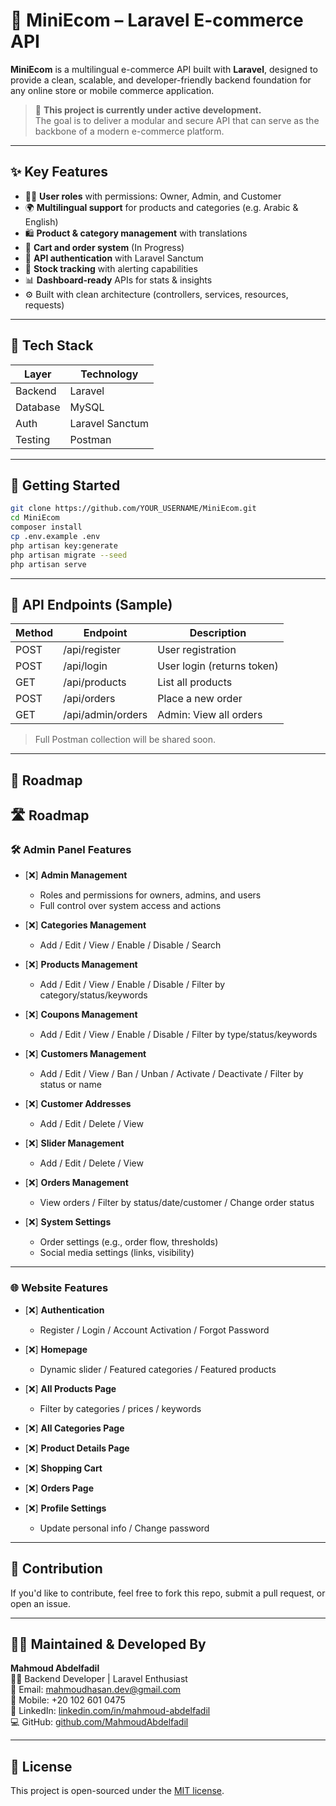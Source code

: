 # 🛒 MiniEcom – Laravel E-commerce API

**MiniEcom** is a multilingual e-commerce API built with **Laravel**, designed to provide a clean, scalable, and developer-friendly backend foundation for any online store or mobile commerce application.

> 🚧 **This project is currently under active development.**  
> The goal is to deliver a modular and secure API that can serve as the backbone of a modern e-commerce platform.

---

## ✨ Key Features

- 🧑‍💼 **User roles** with permissions: Owner, Admin, and Customer  
- 🌍 **Multilingual support** for products and categories (e.g. Arabic & English)  
- 🛍️ **Product & category management** with translations  
- 🛒 **Cart and order system** (In Progress)  
- 🔐 **API authentication** with Laravel Sanctum  
- 🧾 **Stock tracking** with alerting capabilities  
- 📊 **Dashboard-ready** APIs for stats & insights  
- ⚙️ Built with clean architecture (controllers, services, resources, requests)

---

## 🧰 Tech Stack

| Layer         | Technology           |
|---------------|----------------------|
| Backend       | Laravel              |
| Database      | MySQL                |
| Auth          | Laravel Sanctum      |
| Testing       | Postman              |


---

## 🚀 Getting Started

```bash
git clone https://github.com/YOUR_USERNAME/MiniEcom.git
cd MiniEcom
composer install
cp .env.example .env
php artisan key:generate
php artisan migrate --seed
php artisan serve
```

---

## 🧪 API Endpoints (Sample)

| Method | Endpoint            | Description                  |
|--------|---------------------|------------------------------|
| POST   | /api/register       | User registration            |
| POST   | /api/login          | User login (returns token)   |
| GET    | /api/products       | List all products            |
| POST   | /api/orders         | Place a new order            |
| GET    | /api/admin/orders   | Admin: View all orders       |

> Full Postman collection will be shared soon.

---

## 📌 Roadmap

## 🛣️ Roadmap

### 🛠️ Admin Panel Features

- [❌] **Admin Management**
  - Roles and permissions for owners, admins, and users
  - Full control over system access and actions

- [❌] **Categories Management**
  - Add / Edit / View / Enable / Disable / Search

- [❌] **Products Management**
  - Add / Edit / View / Enable / Disable / Filter by category/status/keywords

- [❌] **Coupons Management**
  - Add / Edit / View / Enable / Disable / Filter by type/status/keywords

- [❌] **Customers Management**
  - Add / Edit / View / Ban / Unban / Activate / Deactivate / Filter by status or name

- [❌] **Customer Addresses**
  - Add / Edit / Delete / View

- [❌] **Slider Management**
  - Add / Edit / Delete / View

- [❌] **Orders Management**
  - View orders / Filter by status/date/customer / Change order status

- [❌] **System Settings**
  - Order settings (e.g., order flow, thresholds)
  - Social media settings (links, visibility)

---

### 🌐 Website Features

- [❌] **Authentication**
  - Register / Login / Account Activation / Forgot Password

- [❌] **Homepage**
  - Dynamic slider / Featured categories / Featured products

- [❌] **All Products Page**
  - Filter by categories / prices / keywords

- [❌] **All Categories Page**

- [❌] **Product Details Page**

- [❌] **Shopping Cart**

- [❌] **Orders Page**

- [❌] **Profile Settings**
  - Update personal info / Change password


---

## 🤝 Contribution

If you'd like to contribute, feel free to fork this repo, submit a pull request, or open an issue.

---

## 🙋‍♂️ Maintained & Developed By

**Mahmoud Abdelfadil**  
👨‍💻 Backend Developer | Laravel Enthusiast  
📧 Email: mahmoudhasan.dev@gmail.com  
📱 Mobile: +20 102 601 0475  
🔗 LinkedIn: [linkedin.com/in/mahmoud-abdelfadil](https://www.linkedin.com/in/mahmoud-abdelfadil/)  
💻 GitHub: [github.com/MahmoudAbdelfadil](https://github.com/MahmoudAbdelfadil)

---

## 📜 License

This project is open-sourced under the [MIT license](LICENSE).
